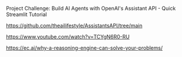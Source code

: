 Project Challenge: Build AI Agents with OpenAI's Assistant API - Quick Streamlit Tutorial

https://github.com/theailifestyle/AssistantsAPI/tree/main

https://www.youtube.com/watch?v=TCYgN6R0-RU

https://ec.ai/why-a-reasoning-engine-can-solve-your-problems/
